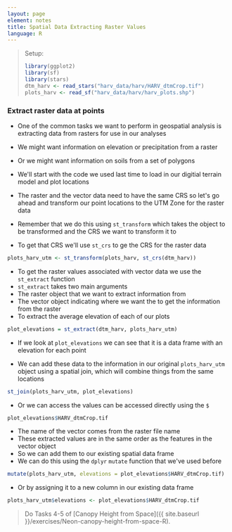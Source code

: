 ```yaml
---
layout: page
element: notes
title: Spatial Data Extracting Raster Values
language: R
--- 
```


> Setup:
> 
> ```r
> library(ggplot2)
> library(sf)
> library(stars)
> dtm_harv <- read_stars("harv_data/harv/HARV_dtmCrop.tif")
> plots_harv <- read_sf("harv_data/harv/harv_plots.shp")
> ```

### Extract raster data at points

* One of the common tasks we want to perform in geospatial analysis is extracting data from rasters for use in our analyses
* We might want information on elevation or precipitation from a raster
* Or we might want information on soils from a set of polygons

* We'll start with the code we used last time to load in our digitial terrain model and plot locations
* The raster and the vector data need to have the same CRS so let's go ahead and transform our point locations to the UTM Zone for the raster data
* Remember that we do this using `st_transform` which takes the object to be transformed and the CRS we want to transform it to
* To get that CRS we'll use `st_crs` to ge the CRS for the raster data

```r
plots_harv_utm <- st_transform(plots_harv, st_crs(dtm_harv))
```

* To get the raster values associated with vector data we use the `st_extract` function
* `st_extract` takes two main arguments
* The raster object that we want to extract information from
* The vector object indicating where we want the to get the information from the raster
* To extract the average elevation of each of our plots

```r
plot_elevations = st_extract(dtm_harv, plots_harv_utm)
```

* If we look at `plot_elevations` we can see that it is a data frame with an elevation for each point

* We can add these data to the information in our original `plots_harv_utm` object using a spatial join, which will combine things from the same locations

```r
st_join(plots_harv_utm, plot_elevations)
```

* Or we can access the values can be accessed directly using the `$`

```r
plot_elevations$HARV_dtmCrop.tif
```

* The name of the vector comes from the raster file name
* These extracted values are in the same order as the features in the vector object
* So we can add them to our existing spatial data frame
* We can do this using the `dplyr` `mutate` function that we've used before

```r
mutate(plots_harv_utm, elevations = plot_elevations$HARV_dtmCrop.tif)
```

* Or by assigning it to a new column in our existing data frame

```r
plots_harv_utm$elevations <- plot_elevations$HARV_dtmCrop.tif
```

> Do Tasks 4-5 of [Canopy Height from Space]({{ site.baseurl }}/exercises/Neon-canopy-height-from-space-R).